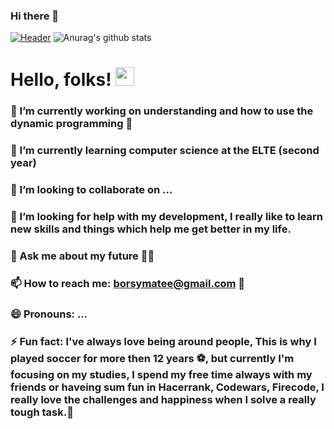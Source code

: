 ### Hi there 👋

<!--
**borsym/borsym** is a ✨ _special_ ✨ repository because its `README.md` (this file) appears on your GitHub profile.
![Anurag's github stats](https://github-readme-stats.vercel.app/api?username=borsym&hide=contribs,prs)
-->

[![Header](https://raw.githubusercontent.com/borsym/borsym/borsym/readme_header.png "Header")](https://some-url.dev/)
![Anurag's github stats](https://github-readme-stats.vercel.app/api?username=borsym&hide=contribs,prs)

# Hello, folks! <img src="https://raw.githubusercontent.com/MartinHeinz/MartinHeinz/master/wave.gif" width="30px">

### 🔭 I’m currently working on understanding and how to use the dynamic programming 👻
### 🌱 I’m currently learning computer science at the ELTE (second year)
### 👯 I’m looking to collaborate on ...
### 🤔 I’m looking for help with my development, I really like to learn new skills and things which help me get better in my life.
### 💬 Ask me about my future ✋🏼
### 📫 How to reach me: borsymatee@gmail.com 💬
### 😄 Pronouns: ...
### ⚡ Fun fact: I've always love being around people, This is why I played soccer for more then 12 years ⚽, but currently I'm focusing on my studies, I spend my free time always with my friends or haveing sum fun in Hacerrank, Codewars, Firecode, I really love the challenges and happiness when I solve a really tough task.🤔 



